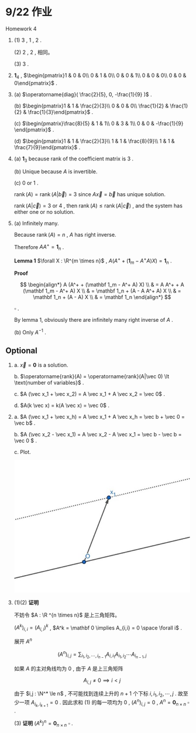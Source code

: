# 9/22 作业

Homework 4

1. (1) $3$ , $1$ , $2$ .

   (2) $2$ , $2$ , 相同。

   (3) $3$ .

2. $\mathbf 1_4$ , $\begin{pmatrix}1 & 0 & 0\\
   0 & 1 & 0\\
   0 & 0 & 1\\
   0 & 0 & 0\\
   0 & 0 & 0\end{pmatrix}$ .

3. (a) $\operatorname{diag}( \frac{2}{5}, 0, -\frac{1}{9} )$ .

   (b) $\begin{pmatrix}1 & 1 & \frac{2}{3}\\
   0 & 0 & 0\\
   \frac{1}{2} & \frac{1}{2} & \frac{1}{3}\end{pmatrix}$ .

   (c) $\begin{pmatrix}\frac{8}{5} & 1 & 1\\
   0 & 3 & 1\\
   0 & 0 & -\frac{1}{9} \end{pmatrix}$ .

   (d) $\begin{pmatrix}1 & 1 & \frac{2}{3}\\
   1 & 1 & \frac{8}{9}\\
   1 & 1 & \frac{7}{9}\end{pmatrix}$ .

4. (a) $\mathbf 1_3$ because rank of the coefficient matrix is $3$ .

   (b) Unique because $A$ is invertible.

   (c) $0$ or $1$ .

   $\operatorname{rank}(A) = \operatorname{rank}(A | \vec b)=3$ since $A \vec x = \vec b$ has unique solution.

   $\operatorname{rank}(A | \vec c) = 3$ or $4$ , then $\operatorname{rank}(A) \le \operatorname{rank}(A | \vec c)$ , and the system has either one or no solution.

5. (a) Infinitely many.

   Because $\operatorname{rank}(A)=n$ , $A$ has right inverse.

   Therefore $AA^+ = \mathbf 1_n$ .

   **Lemma 1** $\forall X : \R^{m \times n}$ , $A (A^+ + (\mathbf 1_m - A^+A)X) = \mathbf 1_n$ .

   **Proof**

   $$
   \begin{align*}
   A (A^+ + (\mathbf 1_m - A^+ A) X) \\
   & = A A^+ + A (\mathbf 1_m - A^+ A) X \\
   & = \mathbf 1_n + (A - A A^+ A) X \\
   & = \mathbf 1_n + (A - A) X \\
   & = \mathbf 1_n
   \end{align*}
   $$

   $\square$ .

   By lemma 1, obviously there are infinitely many right inverse of $A$ .

   (b) Only $A^{-1}$ .

## Optional

1. a. $\vec x = \mathbf 0$ is a solution.

   b. $\operatorname{rank}(A) = \operatorname{rank}(A|\vec 0) \lt \text{number of variables}$ .

   c. $A (\vec x_1 + \vec x_2) = A \vec x_1 + A \vec x_2 = \vec 0$ .

   d. $A(k \vec x) = k(A \vec x) = \vec 0$ .

2. a. $A (\vec x_1 + \vec x_h) = A \vec x_1 + A \vec x_h = \vec b + \vec 0 = \vec  b$ .

   b. $A (\vec x_2 - \vec x_1) = A \vec x_2 - A \vec x_1 = \vec b - \vec b = \vec 0 $ .

   c. Plot.

   ![Plot](opt2.jpg)

3. (1)(2) **证明**

   不妨令 $A : \R ^{n \times n}$ 是上三角矩阵。

   $(A^k)_{i,i} = (A_{i,i})^k$ , $A^k = \mathbf 0 \implies A_{i,i} = 0 \space \forall i$ .

   展开 $A^n$

   $$
   \begin{equation}
   (A^n)_{i, j} = \sum_{i_1, i_2, \cdots, i_{n-1}}
   A_{i, i_1} A_{i_1, i_2} \cdots A_{i_{n-1}, j}
   \end{equation}
   $$

   如果 $A$ 的主对角线均为 $0$ , 由于 $A$ 是上三角矩阵

   $$
   A_{i, j} \ne 0 \implies i < j
   $$

   由于 $i,j : \N^* \le n$ , 不可能找到连续上升的 $n + 1$ 个下标 $i, i_1, i_2, \cdots, j$ . 故至少一项 $A_{i_k, i_{k+1}} = 0$ . 因此求和 (1) 的每一项均为 $0$ , $(A^n)_{i, j} = 0$ , $A^n = \mathbf 0_{n \times n}$ $\square$ .

   (3) **证明** $(A^k)^n = \mathbf 0_{n \times n}$ $\square$ .
